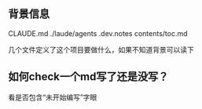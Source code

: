 ## 背景信息

CLAUDE.md
./laude/agents
.dev.notes
contents/toc.md

几个文件定义了这个项目要做什么，如果不知道背景可以读下

## 如何check一个md写了还是没写？

看是否包含“未开始编写”字眼

